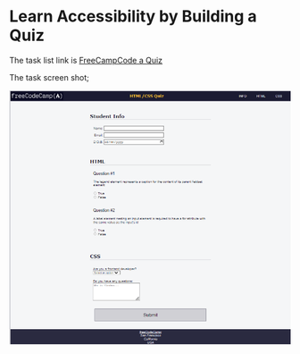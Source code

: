# Learn Accessibility by Building a Quiz

The task list link is [FreeCampCode a Quiz](https://www.freecodecamp.org/learn/2022/responsive-web-design/learn-accessibility-by-building-a-quiz/step-1)

The task screen shot;

![A Quiz Project](build-quiz-form.png)
